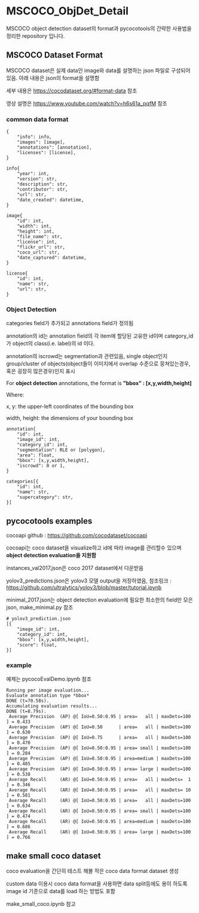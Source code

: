 # MSCOCO_ObjDet_Detail

MSCOCO object detection dataset의 format과 pycocotools의 간략한 사용법을 정리한 repository 입니다.

## MSCOCO Dataset Format
MSCOCO dataset은 실제 data인 image와 data를 설명하는 json 파일로 구성되어있음. 아래 내용은 json의 format을 설명함

세부 내용은 https://cocodataset.org/#format-data 참조

영상 설명은 https://www.youtube.com/watch?v=h6s61a_pqfM 참조

### common data format
```
{
    "info": info, 
    "images": [image], 
    "annotations": [annotation], 
    "licenses": [license],
}

info{
    "year": int, 
    "version": str, 
    "description": str, 
    "contributor": str, 
    "url": str, 
    "date_created": datetime,
}

image{
    "id": int, 
    "width": int, 
    "height": int, 
    "file_name": str, 
    "license": int, 
    "flickr_url": str, 
    "coco_url": str, 
    "date_captured": datetime,
}

license{
    "id": int, 
    "name": str, 
    "url": str,
}
```
### Object Detection
categories field가 추가되고 annotations field가 정의됨

annotation의 id는 annotation field의 각 item에 할당된 고유한 id이며 category_id가 object의 class(i.e. label)의 id 이다.

annotation의 iscrowd는 segmentation과 관련있음, single object인지 group/cluster of objects(object들이 이미지에서 overlap 수준으로 뭉쳐있는경우, 혹은 굉장히 많은경우)인지 표시

For **object detection** annotations, the format is **"bbox" : [x,y,width,height]**

Where:

x, y: the upper-left coordinates of the bounding box

width, height: the dimensions of your bounding box
```
annotation{
    "id": int,
    "image_id": int,
    "category_id": int,
    "segmentation": RLE or [polygon],
    "area": float,
    "bbox": [x,y,width,height],
    "iscrowd": 0 or 1,
}

categories[{
    "id": int,
    "name": str,
    "supercategory": str,
}]
```

## pycocotools examples
cocoapi github : https://github.com/cocodataset/cocoapi

cocoapi는 coco dataset을 visualize하고 id에 따라 image를 관리할수 있으며 **object detection evaluation을 지원함**

instances_val2017.json은 coco 2017 dataset에서 다운받음

yolov3_predictions.json은 yolov3 모델 output을 저장하였음, 참조링크 : https://github.com/ultralytics/yolov3/blob/master/tutorial.ipynb

minimal_2017.json는 object detection evaluation에 필요한 최소한의 field만 모은 json, make_minimal.py 참조

```
# yolov3_prediction.json
[{
    "image_id": int,
    "category_id": int,
    "bbox": [x,y,width,height],
    "score": float,
}]
```

### example
예제는 pycocoEvalDemo.ipynb 참조
```
Running per image evaluation...
Evaluate annotation type *bbox*
DONE (t=70.58s).
Accumulating evaluation results...
DONE (t=8.79s).
 Average Precision  (AP) @[ IoU=0.50:0.95 | area=   all | maxDets=100 ] = 0.433
 Average Precision  (AP) @[ IoU=0.50      | area=   all | maxDets=100 ] = 0.630
 Average Precision  (AP) @[ IoU=0.75      | area=   all | maxDets=100 ] = 0.470
 Average Precision  (AP) @[ IoU=0.50:0.95 | area= small | maxDets=100 ] = 0.284
 Average Precision  (AP) @[ IoU=0.50:0.95 | area=medium | maxDets=100 ] = 0.485
 Average Precision  (AP) @[ IoU=0.50:0.95 | area= large | maxDets=100 ] = 0.538
 Average Recall     (AR) @[ IoU=0.50:0.95 | area=   all | maxDets=  1 ] = 0.346
 Average Recall     (AR) @[ IoU=0.50:0.95 | area=   all | maxDets= 10 ] = 0.581
 Average Recall     (AR) @[ IoU=0.50:0.95 | area=   all | maxDets=100 ] = 0.634
 Average Recall     (AR) @[ IoU=0.50:0.95 | area= small | maxDets=100 ] = 0.474
 Average Recall     (AR) @[ IoU=0.50:0.95 | area=medium | maxDets=100 ] = 0.686
 Average Recall     (AR) @[ IoU=0.50:0.95 | area= large | maxDets=100 ] = 0.766
```

## make small coco dataset
coco evaluation을 간단히 테스트 해볼 작은 coco data format dataset 생성

custom data 이용시 coco data format을 사용하면 data split등에도 용이 하도록 image id 기준으로 data를 load 하는 방법도 포함

make_small_coco.ipynb 참고
